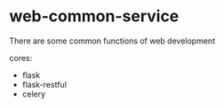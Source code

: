 # web-common-service
There are some common functions of web development

cores:
  - flask
  - flask-restful
  - celery
